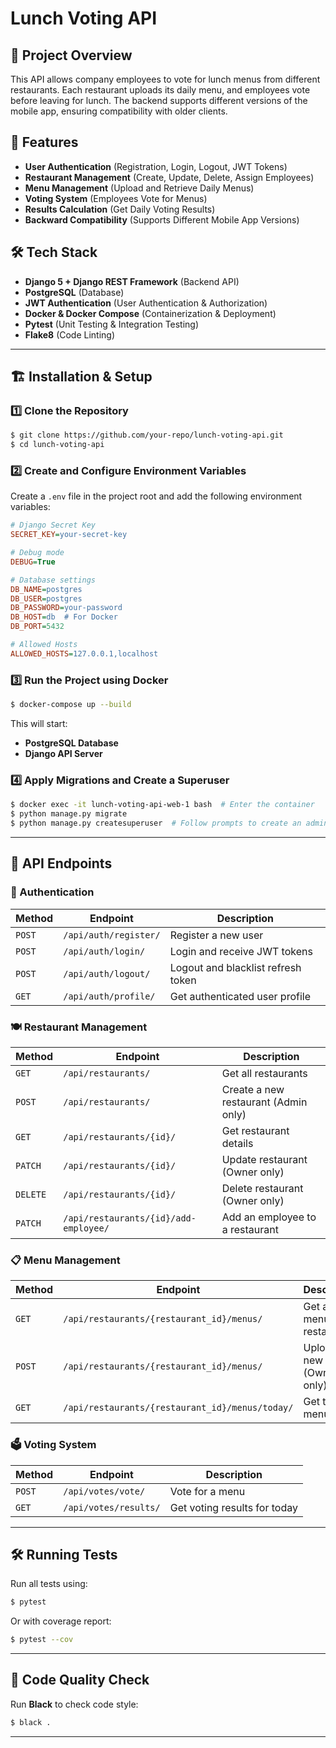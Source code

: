 # Lunch Voting API

## 📌 Project Overview
This API allows company employees to vote for lunch menus from different restaurants. Each restaurant uploads its daily menu, and employees vote before leaving for lunch. The backend supports different versions of the mobile app, ensuring compatibility with older clients.

## 🚀 Features
- **User Authentication** (Registration, Login, Logout, JWT Tokens)
- **Restaurant Management** (Create, Update, Delete, Assign Employees)
- **Menu Management** (Upload and Retrieve Daily Menus)
- **Voting System** (Employees Vote for Menus)
- **Results Calculation** (Get Daily Voting Results)
- **Backward Compatibility** (Supports Different Mobile App Versions)

## 🛠 Tech Stack
- **Django 5 + Django REST Framework** (Backend API)
- **PostgreSQL** (Database)
- **JWT Authentication** (User Authentication & Authorization)
- **Docker & Docker Compose** (Containerization & Deployment)
- **Pytest** (Unit Testing & Integration Testing)
- **Flake8** (Code Linting)

---

## 🏗 Installation & Setup

### 1️⃣ Clone the Repository
```sh
$ git clone https://github.com/your-repo/lunch-voting-api.git
$ cd lunch-voting-api
```

### 2️⃣ Create and Configure Environment Variables
Create a `.env` file in the project root and add the following environment variables:
```ini
# Django Secret Key
SECRET_KEY=your-secret-key

# Debug mode
DEBUG=True

# Database settings
DB_NAME=postgres
DB_USER=postgres
DB_PASSWORD=your-password
DB_HOST=db  # For Docker
DB_PORT=5432

# Allowed Hosts
ALLOWED_HOSTS=127.0.0.1,localhost
```

### 3️⃣ Run the Project using Docker
```sh
$ docker-compose up --build
```

This will start:
- **PostgreSQL Database**
- **Django API Server**

### 4️⃣ Apply Migrations and Create a Superuser
```sh
$ docker exec -it lunch-voting-api-web-1 bash  # Enter the container
$ python manage.py migrate
$ python manage.py createsuperuser  # Follow prompts to create an admin user
```

---

## 📖 API Endpoints

### 🔑 Authentication
| Method | Endpoint | Description |
|--------|---------|-------------|
| `POST` | `/api/auth/register/` | Register a new user |
| `POST` | `/api/auth/login/` | Login and receive JWT tokens |
| `POST` | `/api/auth/logout/` | Logout and blacklist refresh token |
| `GET` | `/api/auth/profile/` | Get authenticated user profile |

### 🍽 Restaurant Management
| Method | Endpoint | Description |
|--------|---------|-------------|
| `GET` | `/api/restaurants/` | Get all restaurants |
| `POST` | `/api/restaurants/` | Create a new restaurant (Admin only) |
| `GET` | `/api/restaurants/{id}/` | Get restaurant details |
| `PATCH` | `/api/restaurants/{id}/` | Update restaurant (Owner only) |
| `DELETE` | `/api/restaurants/{id}/` | Delete restaurant (Owner only) |
| `PATCH` | `/api/restaurants/{id}/add-employee/` | Add an employee to a restaurant |

### 📋 Menu Management
| Method | Endpoint | Description |
|--------|---------|-------------|
| `GET` | `/api/restaurants/{restaurant_id}/menus/` | Get all menus of a restaurant |
| `POST` | `/api/restaurants/{restaurant_id}/menus/` | Upload a new menu (Owner only) |
| `GET` | `/api/restaurants/{restaurant_id}/menus/today/` | Get today's menu |

### 🗳 Voting System
| Method | Endpoint | Description |
|--------|---------|-------------|
| `POST` | `/api/votes/vote/` | Vote for a menu |
| `GET` | `/api/votes/results/` | Get voting results for today |

---


## 🛠 Running Tests
Run all tests using:
```sh
$ pytest
```
Or with coverage report:
```sh
$ pytest --cov
```

---

## 📏 Code Quality Check
Run **Black** to check code style:
```sh
$ black .
```

---




